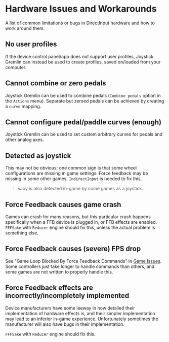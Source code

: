[//]: # "© 2025 Code Monet <code.monet@proton.me>"

# Hardware Issues and Workarounds

A list of common limitations or bugs in DirectInput hardware and how to work around them.

## No user profiles

If the device control panel/app does not support user profiles, Joystick Gremlin can
instead be used to create profiles, saved on/loaded from your computer.

## Cannot combine or zero pedals

Joystick Gremlin can be used to combine pedals (`Combine pedals` option in the
`Actions` menu). Separate but zeroed pedals can be achieved by creating a
`curve` mapping.

## Cannot configure pedal/paddle curves (enough)

Joystick Gremlin can be used to set custom arbitrary curves for pedals and other
analog axes.

## Detected as joystick

This may not be obvious; one common sign is that some wheel configurations are
missing in game settings. Force feedback may be missing in some other games.
`IndirectInput` is needed to fix this.

> vJoy is also detected in-game by some games as a joystick.

## Force Feedback causes game crash

Games can crash for many reasons, but this particular crash happens specifically
when a FFB device is plugged in, or FFB effects are enabled.
`FFFSake` with `Reducer` engine should fix this, unless the actual problem is
something else.

## Force Feedback causes (severe) FPS drop

See "Game Loop Blocked By Force Feedback Commands" in
[Game Issues](../game_guides/issues.md). Some controllers just take longer to
handle commands than others, and some games are not written to properly handle this.

## Force Feedback effects are incorrectly/incompletely implemented

Device manufacturers have some leeway in how detailed their implementation of
hardware effects is, and their simpler implementation may lead to an inferior
in-game experience. Unfortunately sometimes the manufacturer will also have bugs
in their implementation.

`FFFSake` with `Reducer` engine should fix this.
